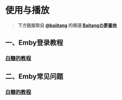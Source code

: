 # 使用与播放

> **下方链接取自 [@baiitang](https://t.me/baiitang) 的频道 [Baitangの夢番地](https://t.me/Siakiura/16)** 

## **一、Emby登录教程**

### [白糖的教程](https://oval-chef-6e8.notion.site/Emby-48333b5686e8430aaf89b31e1ad897fd)

## **二、Emby常见问题**

### [白糖的教程](https://oval-chef-6e8.notion.site/Emby-b6f1b91faa6445eab44c08d23f6e2c7d)